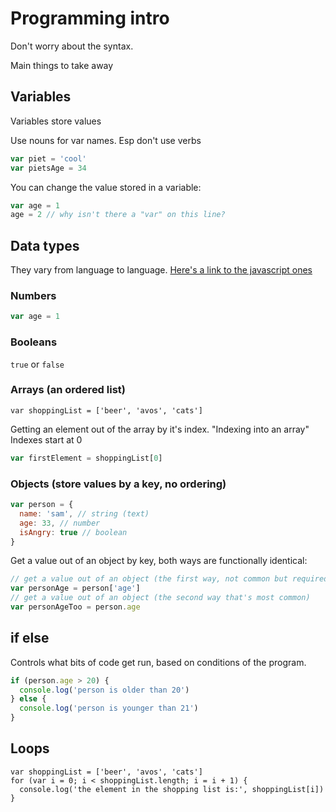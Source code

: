 # Programming intro

Don't worry about the syntax.

Main things to take away

## Variables

Variables store values

Use nouns for var names. Esp don't use verbs

```js
var piet = 'cool'
var pietsAge = 34
```

You can change the value stored in a variable:

```js
var age = 1
age = 2 // why isn't there a "var" on this line? 
```

## Data types

They vary from language to language. [Here's a link to the javascript ones](https://developer.mozilla.org/en-US/docs/Web/JavaScript/Data_structures)

### Numbers

```js
var age = 1
```

### Booleans

`true` or `false`

### Arrays (an ordered list)

```
var shoppingList = ['beer', 'avos', 'cats']
```

Getting an element out of the array by it's index. "Indexing into an array"
Indexes start at 0

```js
var firstElement = shoppingList[0]
```


### Objects (store values by a key, no ordering)

```js
var person = {
  name: 'sam', // string (text)
  age: 33, // number
  isAngry: true // boolean
}
```

Get a value out of an object by key, both ways are functionally identical:
```js
// get a value out of an object (the first way, not common but required sometimes)
var personAge = person['age']
// get a value out of an object (the second way that's most common)
var personAgeToo = person.age
```

## if else

Controls what bits of code get run, based on conditions of the program.

```js
if (person.age > 20) {
  console.log('person is older than 20')
} else {
  console.log('person is younger than 21')
}
```

## Loops

```
var shoppingList = ['beer', 'avos', 'cats']
for (var i = 0; i < shoppingList.length; i = i + 1) {
  console.log('the element in the shopping list is:', shoppingList[i])
}
```
